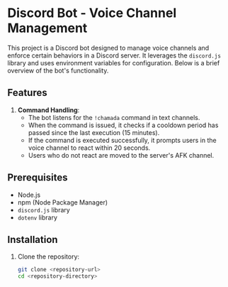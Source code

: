 # Discord Bot - Voice Channel Management

This project is a Discord bot designed to manage voice channels and enforce certain behaviors in a Discord server. It leverages the `discord.js` library and uses environment variables for configuration. Below is a brief overview of the bot's functionality.

## Features

1. **Command Handling**:
    - The bot listens for the `!chamada` command in text channels.
    - When the command is issued, it checks if a cooldown period has passed since the last execution (15 minutes).
    - If the command is executed successfully, it prompts users in the voice channel to react within 20 seconds.
    - Users who do not react are moved to the server's AFK channel.

## Prerequisites

- Node.js
- npm (Node Package Manager)
- `discord.js` library
- `dotenv` library

## Installation

1. Clone the repository:
   ```bash
   git clone <repository-url>
   cd <repository-directory>
